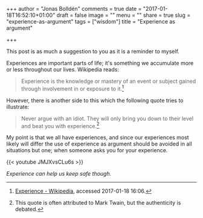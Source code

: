 +++
author = "Jonas Bolldén"
comments = true
date = "2017-01-18T16:52:10+01:00"
draft = false
image = ""
menu = ""
share = true
slug = "experience-as-argument"
tags = ["wisdom"]
title = "Experience as argument"

+++

This post is as much a suggestion to you as it is a reminder to myself.

Experiences are important parts of life; it's something we accumulate more or less throughout our lives. Wikipedia reads:

> Experience is the knowledge or mastery of an event or subject gained through involvement in or exposure to it.[^1]

However, there is another side to this which the following quote tries to illustrate:

> Never argue with an idiot. They will only bring you down to their level and beat you with experience.[^2]

My point is that we all have experiences, and since our experiences most likely will differ the use of experience as argument should be avoided in all situations but one; when someone asks you for your experience.

{{< youtube JMJXvsCLu6s >}}

*Experience can help us keep safe though.*

[^1]: <a href="https://en.wikipedia.org/wiki/Experience">Experience - Wikipedia</a>, accessed 2017-01-18 16:06.
[^2]: This quote is often attributed to Mark Twain, but the authenticity is debated.
